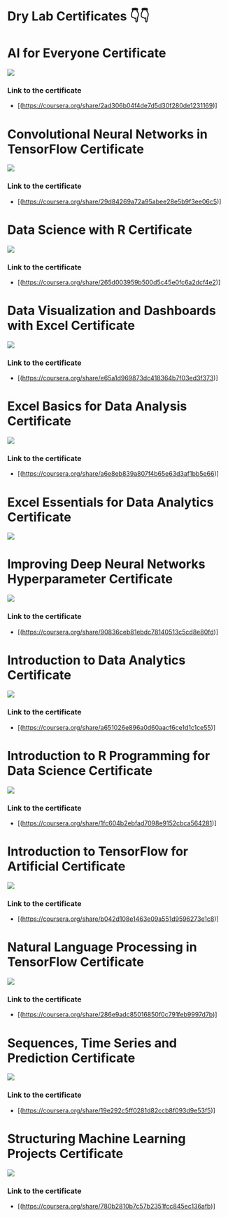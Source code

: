 # Dry Lab Certificates 👇👇


# AI for Everyone Certificate

![](<Dry Lab Certificates/AI for Everyone-page-00001.jpg>)

### Link to the certificate

- [(https://coursera.org/share/2ad306b04f4de7d5d30f280de1231169)]

# Convolutional Neural Networks in TensorFlow Certificate

![](<Dry Lab Certificates/Convolutional Neural Networks in TensorFlow-page-00001.jpg>)

### Link to the certificate

- [(https://coursera.org/share/29d84269a72a95abee28e5b9f3ee06c5)]

# Data Science with R Certificate

![](<Dry Lab Certificates/Data Science with R - Capstone Project-page-00001.jpg>)

### Link to the certificate

- [(https://coursera.org/share/265d003959b500d5c45e0fc6a2dcf4e2)]

# Data Visualization and Dashboards with Excel Certificate

![](<Dry Lab Certificates/Data Visualization and Dashboards with Excel and Cognos-page-00001.jpg>)

### Link to the certificate 

- [(https://coursera.org/share/e65a1d969873dc418364b7f03ed3f373)]

# Excel Basics for Data Analysis Certificate

![](<Dry Lab Certificates/Excel Basics for Data Analysis-page-00001.jpg>)

### Link to the certificate

- [(https://coursera.org/share/a6e8eb839a807f4b65e63d3af1bb5e66)]

# Excel Essentials for Data Analytics Certificate

![](<Dry Lab Certificates/Excel_Essentials_for_Data_Analytics_Badge20240418-45-ofv3de-page-00001.jpg>)

# Improving Deep Neural Networks Hyperparameter Certificate

![](<Dry Lab Certificates/Improving Deep Neural Networks_Hyperparameter-page-00001.jpg>)

### Link to the certificate

- [(https://coursera.org/share/90836ceb81ebdc78140513c5cd8e80fd)]

# Introduction to Data Analytics Certificate

![](<Dry Lab Certificates/Introduction to Data Analytics-page-00001.jpg>)

### Link to the certificate

- [(https://coursera.org/share/a651026e896a0d60aacf6ce1d1c1ce55)]

# Introduction to R Programming for Data Science Certificate

![](<Dry Lab Certificates/Introduction to R Programming for Data Science-page-00001.jpg>)

### Link to the certificate

- [(https://coursera.org/share/1fc604b2ebfad7098e9152cbca564281)]

# Introduction to TensorFlow for Artificial Certificate

![](<Dry Lab Certificates/Introduction to TensorFlow for Artificial-page-00001.jpg>)

### Link to the certificate

- [(https://coursera.org/share/b042d108e1463e09a551d9596273e1c8)]

# Natural Language Processing in TensorFlow Certificate 

![](<Dry Lab Certificates/Natural Language Processing in TensorFlow-page-00001.jpg>)

### Link to the certificate

- [(https://coursera.org/share/286e9adc85016850f0c791feb9997d7b)]

# Sequences, Time Series and Prediction Certificate

![](<Dry Lab Certificates/Sequences, Time Series and Prediction-page-00001.jpg>)

### Link to the certificate

- [(https://coursera.org/share/19e292c5ff0281d82ccb8f093d9e53f5)]

# Structuring Machine Learning Projects Certificate

![](<Dry Lab Certificates/Structuring Machine Learning Projects-page-00001.jpg>)

### Link to the certificate 

- [(https://coursera.org/share/780b2810b7c57b2351fcc845ec136afb)]
